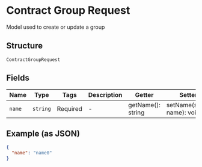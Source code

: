 
# Contract Group Request

Model used to create or update a group

## Structure

`ContractGroupRequest`

## Fields

| Name | Type | Tags | Description | Getter | Setter |
|  --- | --- | --- | --- | --- | --- |
| `name` | `string` | Required | - | getName(): string | setName(string name): void |

## Example (as JSON)

```json
{
  "name": "name0"
}
```

